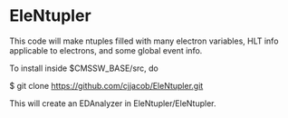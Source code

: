 # EleNtupler

This code will make ntuples filled with many electron variables, HLT info applicable to electrons, and some global event info.

To install inside $CMSSW_BASE/src, do

$ git clone https://github.com/cjjacob/EleNtupler.git

This will create an EDAnalyzer in EleNtupler/EleNtupler.